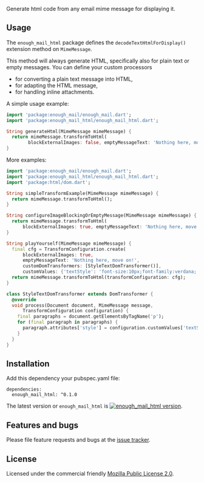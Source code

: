 Generate html code from any email mime message for displaying it.
 
## Usage
The `enough_mail_html` package defines the `decodeTextHtmlForDisplay()` extension method on `MimeMessage`.

This method will always generate HTML, specifically also for plain text or empty messages.
You can define your custom processors
* for converting a plain text message into HTML,
* for adapting the HTML message,
* for handling inline attachments.

A simple usage example:

```dart
import 'package:enough_mail/enough_mail.dart';
import 'package:enough_mail_html/enough_mail_html.dart';

String generateHtml(MimeMessage mimeMessage) {
  return mimeMessage.transformToHtml(
        blockExternalImages: false, emptyMessageText: 'Nothing here, move on!');
}
```

More examples:
```dart
import 'package:enough_mail/enough_mail.dart';
import 'package:enough_mail_html/enough_mail_html.dart';
import 'package:html/dom.dart';

String simpleTransformExample(MimeMessage mimeMessage) {
  return mimeMessage.transformToHtml();
}

String configureImageBlockingOrEmptyMessage(MimeMessage mimeMessage) {
  return mimeMessage.transformToHtml(
      blockExternalImages: true, emptyMessageText: 'Nothing here, move on!');
}

String playYourself(MimeMessage mimeMessage) {
  final cfg = TransformConfiguration.create(
      blockExternalImages: true,
      emptyMessageText: 'Nothing here, move on!',
      customDomTransformers: [StyleTextDomTransformer()],
      customValues: {'textStyle': 'font-size:10px;font-family:verdana;'});
  return mimeMessage.transformToHtml(transformConfiguration: cfg);
}

class StyleTextDomTransformer extends DomTransformer {
  @override
  void process(Document document, MimeMessage message,
      TransformConfiguration configuration) {
    final paragraphs = document.getElementsByTagName('p');
    for (final paragraph in paragraphs) {
      paragraph.attributes['style'] = configuration.customValues['textStyle'];
    }
  }
}

```

## Installation
Add this dependency your pubspec.yaml file:

```
dependencies:
  enough_mail_html: ^0.1.0
```
The latest version or `enough_mail_html` is [![enough_mail_html version](https://img.shields.io/pub/v/enough_mail_html.svg)](https://pub.dartlang.org/packages/enough_mail_html).


## Features and bugs

Please file feature requests and bugs at the [issue tracker][tracker].

[tracker]: https://github.com/enough-software/enough_mail_html/issues

## License

Licensed under the commercial friendly [Mozilla Public License 2.0](LICENSE).